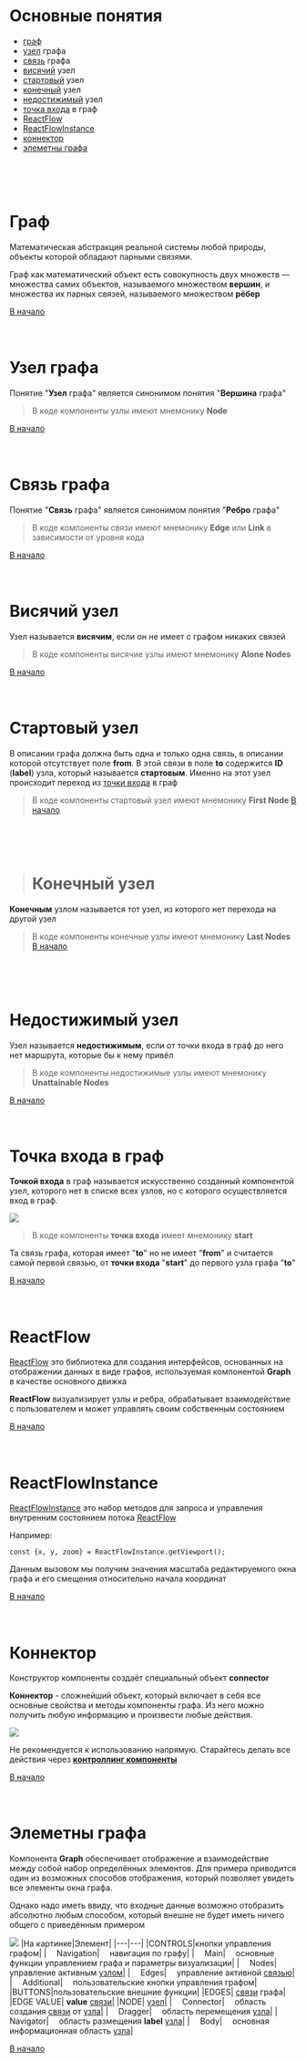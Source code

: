 # Основные понятия

- [граф](thesaurus.md#граф)
- [узел](thesaurus.md#узел-графа) графа
- [связь](thesaurus.md#связь-графа) графа
- [висячий](thesaurus.md#висячий-узел) узел
- [стартовый](thesaurus.md#стартовый-узел) узел
- [конечный](thesaurus.md#конечный-узел) узел
- [недостижимый](thesaurus.md#недостижимый-узел) узел
- [точка входа](thesaurus.md#точка-входа-в-граф) в граф
- [ReactFlow](thesaurus.md#reactflow)
- [ReactFlowInstance](thesaurus.md#reactflowinstance)
- [коннектор](thesaurus.md#коннектор)
- [элеметны графа](thesaurus.md#элеметны-графа)

>
&emsp;\
&emsp;\
&emsp;

# Граф
 Математическая абстракция реальной системы любой природы, объекты 
 которой обладают парными связями.
 
 Граф как математический объект 
 есть совокупность двух множеств — множества самих объектов, 
 называемого множеством **вершин**, и множества их парных связей, 
 называемого множеством **рёбер**
>
[В начало](#основные-понятия)
&emsp;\
&emsp;\
&emsp;

# Узел графа
Понятие "**Узел** графа" является синонимом понятия "**Вершина** графа"

> В коде компоненты узлы имеют мнемонику **Node**
>
[В начало](#основные-понятия)
&emsp;\
&emsp;\
&emsp;

# Связь графа
Понятие "**Связь** графа" является синонимом понятия "**Ребро** графа"

> В коде компоненты связи имеют мнемонику **Edge** или **Link** в зависимости от
уровня кода

>
[В начало](#основные-понятия)
&emsp;\
&emsp;\
&emsp;

# Висячий узел
Узел называется **висячим**, если он не имеет с графом никаких связей

> В коде компоненты висячие узлы имеют мнемонику **Alone Nodes**

>
[В начало](#основные-понятия)
&emsp;\
&emsp;\
&emsp;

# Стартовый узел
В описании графа должна быть одна и только одна связь, в описании которой
отсутствует поле **from**. В этой связи в поле **to** содержится
**ID** (**label**) узла, который называется **стартовым**. Именно
на этот узел происходит переход из [точки входа](thesaurus.md#точка-входа-в-граф) в граф

> В коде компоненты стартовый узел имеют мнемонику **First Node**
[В начало](#основные-понятия)

&emsp;\
&emsp;\
&emsp;


># Конечный узел
**Конечным** узлом называется тот узел, из которого нет перехода на другой узел

> В коде компоненты конечные узлы имеют мнемонику **Last Nodes**
[В начало](#основные-понятия)

&emsp;\
&emsp;\
&emsp;

>
# Недостижимый узел
Узел называется **недостижимым**, если от точки входа в граф до него нет маршрута,
которые бы к нему привёл

> В коде компоненты недостижимые узлы имеют мнемонику **Unattainable Nodes**


>
[В начало](#основные-понятия)
&emsp;\
&emsp;\
&emsp;

# Точка входа в граф
**Точкой входа** в граф называется искусственно созданный компонентой узел,
которого нет в списке всех узлов, но с которого осуществляется вход в граф.

![](img/image-10.png)

> В коде компоненты **точка входа** имеет мнемонику **start**

Та связь графа, которая имеет "**to**" но не имеет "**from**" и считается самой первой связью,
от **точки входа** "**start**" до первого узла графа "**to**"

>
[В начало](#основные-понятия)
&emsp;\
&emsp;\
&emsp;

# ReactFlow
[ReactFlow](https://reactflow.dev/) это библиотека для создания интерфейсов, основанных на отображении
данных в виде графов, используемая компонентой **Graph** в качестве основного движка

**ReactFlow** визуализирует узлы и ребра, обрабатывает взаимодействие с
пользователем и может управлять своим собственным состоянием


>
[В начало](#основные-понятия)
&emsp;\
&emsp;\
&emsp;

# ReactFlowInstance
[ReactFlowInstance](https://reactflow.dev/api-reference/types/react-flow-instance)
это набор методов для запроса
и управления внутренним состоянием потока [ReactFlow](thesaurus.md#reactflow)

Например:

````
const {x, y, zoom} = ReactFlowInstance.getViewport();
````
Данным вызовом мы получим значения масштаба редактируемого окна графа
и его смещения относительно начала координат



>
[В начало](#основные-понятия)
&emsp;\
&emsp;\
&emsp;

# Коннектор
Конструктор компоненты создаёт специальный объект **connector**

**Коннектор** - сложнейший объект, который включает в себя все основные свойства и методы
компоненты графа. Из него можно получить любую информацию и произвести любые действия.

![](img/image-12.png)

Не рекомендуется к использованию напрямую. Старайтесь делать все действия
через **[контроллинг компоненты](controlling.md)**



[В начало](#основные-понятия)
&emsp;\
&emsp;\
&emsp;

# Элеметны графа
Компонента **Graph** обеспечивает отображение и взаимодействие между собой
набор определённых элементов. Для примера приводится один из
возможных способов отображения, который позволяет увидеть все элементы 
окна графа.

Однако надо иметь ввиду, что входные данные возможно отобразить абсолютно любым способом,
который внешне не будет иметь ничего общего с приведённым примером

![](img/Graph.png)
|На картинке|Элемент|
|---|---|
|CONTROLS|кнопки управления графом|
|&emsp; Navigation|&emsp; навигация по графу|
|&emsp; Main|&emsp; основные функции управлением графа и параметры визуализации|
|&emsp; Nodes|&emsp; управление активным [узлом](thesaurus.md#узел-графа)|
|&emsp; Edges|&emsp; управление активной [связью](thesaurus.md#связь-графа)|
|&emsp; Additional|&emsp; пользовательские кнопки управления графом|
|BUTTONS|пользовательские внешние функции|
|EDGES| [связи](thesaurus.md#связь-графа) графа|
|EDGE VALUE| **value** [связи](thesaurus.md#связь-графа)|
|NODE| [узел](thesaurus.md#узел-графа)|
|&emsp; Connector|&emsp; область создания [связи](thesaurus.md#связь-графа) от [узла](thesaurus.md#узел-графа)|
|&emsp; Dragger|&emsp; область перемещения [узла](thesaurus.md#узел-графа)|
|&emsp; Navigator|&emsp; область размещения **label** [узла](thesaurus.md#узел-графа)|
|&emsp; Body|&emsp; основная информационная область [узла](thesaurus.md#узел-графа)|




[В начало](#основные-понятия)
>
&emsp;\
&emsp;\
&emsp;\
&emsp;\
&emsp;\
&emsp;\
&emsp;\
&emsp;\
&emsp;\
&emsp;\
&emsp;\
&emsp;\
&emsp;\
&emsp;\
&emsp;\
&emsp;\
&emsp;\
&emsp;\
&emsp;\
&emsp;\
&emsp;\
&emsp;\
&emsp;\
&emsp;\
&emsp;\
&emsp;\
&emsp;\
&emsp;\
&emsp;\
&emsp;\
&emsp;\
&emsp;\
&emsp;\
&emsp;\
&emsp;\
&emsp;\
&emsp;\
&emsp;\
&emsp;\
&emsp;\
&emsp;\
&emsp;\
&emsp;\
&emsp;\
&emsp;\
&emsp;\
&emsp;\
&emsp;\
&emsp;\
&emsp;\
&emsp;\
&emsp;\
&emsp;\
&emsp;\
&emsp;\
&emsp;\
&emsp;\
&emsp;\
&emsp;\
&emsp;\
&emsp;\
&emsp;\
&emsp;\
&emsp;\
&emsp;\
&emsp;\
&emsp;\
&emsp;\
&emsp;\
&emsp;


